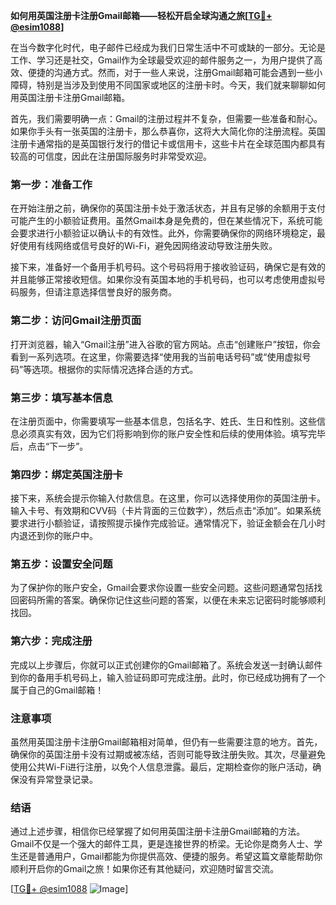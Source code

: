 **如何用英国注册卡注册Gmail邮箱——轻松开启全球沟通之旅[[TG💪+ @esim1088](https://t.me/s/esim1088)]**

在当今数字化时代，电子邮件已经成为我们日常生活中不可或缺的一部分。无论是工作、学习还是社交，Gmail作为全球最受欢迎的邮件服务之一，为用户提供了高效、便捷的沟通方式。然而，对于一些人来说，注册Gmail邮箱可能会遇到一些小障碍，特别是当涉及到使用不同国家或地区的注册卡时。今天，我们就来聊聊如何用英国注册卡注册Gmail邮箱。

首先，我们需要明确一点：Gmail的注册过程并不复杂，但需要一些准备和耐心。如果你手头有一张英国的注册卡，那么恭喜你，这将大大简化你的注册流程。英国注册卡通常指的是英国银行发行的借记卡或信用卡，这些卡片在全球范围内都具有较高的可信度，因此在注册国际服务时非常受欢迎。

### **第一步：准备工作**

在开始注册之前，确保你的英国注册卡处于激活状态，并且有足够的余额用于支付可能产生的小额验证费用。虽然Gmail本身是免费的，但在某些情况下，系统可能会要求进行小额验证以确认卡的有效性。此外，你需要确保你的网络环境稳定，最好使用有线网络或信号良好的Wi-Fi，避免因网络波动导致注册失败。

接下来，准备好一个备用手机号码。这个号码将用于接收验证码，确保它是有效的并且能够正常接收短信。如果你没有英国本地的手机号码，也可以考虑使用虚拟号码服务，但请注意选择信誉良好的服务商。

### **第二步：访问Gmail注册页面**

打开浏览器，输入“Gmail注册”进入谷歌的官方网站。点击“创建账户”按钮，你会看到一系列选项。在这里，你需要选择“使用我的当前电话号码”或“使用虚拟号码”等选项。根据你的实际情况选择合适的方式。

### **第三步：填写基本信息**

在注册页面中，你需要填写一些基本信息，包括名字、姓氏、生日和性别。这些信息必须真实有效，因为它们将影响到你的账户安全性和后续的使用体验。填写完毕后，点击“下一步”。

### **第四步：绑定英国注册卡**

接下来，系统会提示你输入付款信息。在这里，你可以选择使用你的英国注册卡。输入卡号、有效期和CVV码（卡片背面的三位数字），然后点击“添加”。如果系统要求进行小额验证，请按照提示操作完成验证。通常情况下，验证金额会在几小时内退还到你的账户中。

### **第五步：设置安全问题**

为了保护你的账户安全，Gmail会要求你设置一些安全问题。这些问题通常包括找回密码所需的答案。确保你记住这些问题的答案，以便在未来忘记密码时能够顺利找回。

### **第六步：完成注册**

完成以上步骤后，你就可以正式创建你的Gmail邮箱了。系统会发送一封确认邮件到你的备用手机号码上，输入验证码即可完成注册。此时，你已经成功拥有了一个属于自己的Gmail邮箱！

### **注意事项**

虽然用英国注册卡注册Gmail邮箱相对简单，但仍有一些需要注意的地方。首先，确保你的英国注册卡没有过期或被冻结，否则可能导致注册失败。其次，尽量避免使用公共Wi-Fi进行注册，以免个人信息泄露。最后，定期检查你的账户活动，确保没有异常登录记录。

### **结语**

通过上述步骤，相信你已经掌握了如何用英国注册卡注册Gmail邮箱的方法。Gmail不仅是一个强大的邮件工具，更是连接世界的桥梁。无论你是商务人士、学生还是普通用户，Gmail都能为你提供高效、便捷的服务。希望这篇文章能帮助你顺利开启你的Gmail之旅！如果你还有其他疑问，欢迎随时留言交流。

[[TG💪+ @esim1088](https://t.me/s/esim1088) ![Image](https://i.postimg.cc/4NQfJmqS/Snipaste-2025-05-13-00-14-12.png)]